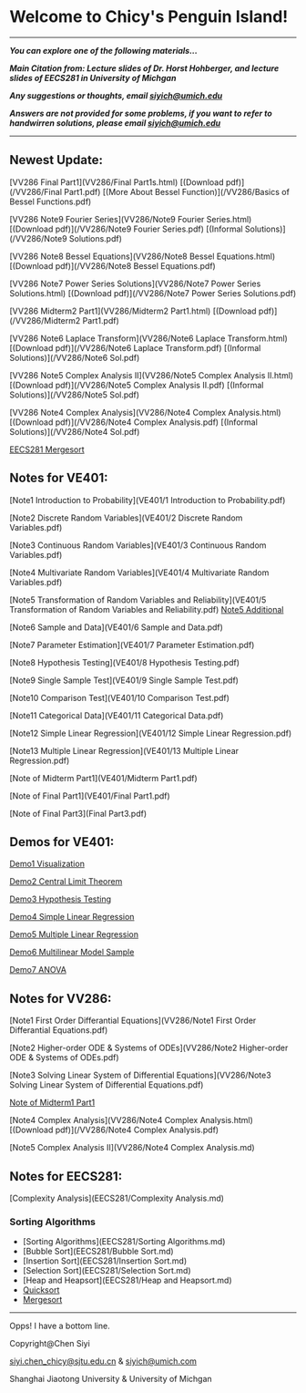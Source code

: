 # Welcome to Chicy's Penguin Island!

****

***You can explore one of the following materials...***

***Main Citation from: Lecture slides of Dr. Horst Hohberger, and lecture slides of EECS281 in University of Michgan***

***Any suggestions or thoughts, email siyich@umich.edu***

***Answers are not provided for some problems, if you want to refer to handwirren solutions, please email siyich@umich.edu***

------





## Newest Update:

[VV286 Final Part1](VV286/Final Part1s.html)  [(Download pdf)](/VV286/Final Part1.pdf)  [(More About Bessel Function)](/VV286/Basics of Bessel Functions.pdf)

[VV286 Note9 Fourier Series](VV286/Note9 Fourier Series.html)  [(Download pdf)](/VV286/Note9 Fourier Series.pdf) [(Informal Solutions)](/VV286/Note9 Solutions.pdf)

[VV286 Note8 Bessel Equations](VV286/Note8 Bessel Equations.html)  [(Download pdf)](/VV286/Note8 Bessel Equations.pdf) 

[VV286 Note7 Power Series Solutions](VV286/Note7 Power Series Solutions.html)  [(Download pdf)](/VV286/Note7 Power Series Solutions.pdf) 

[VV286 Midterm2 Part1](VV286/Midterm2 Part1.html)  [(Download pdf)](/VV286/Midterm2 Part1.pdf) 

[VV286 Note6 Laplace Transform](VV286/Note6 Laplace Transform.html)  [(Download pdf)](/VV286/Note6 Laplace Transform.pdf)  [(Informal Solutions)](/VV286/Note6 Sol.pdf)

[VV286 Note5 Complex Analysis II](VV286/Note5 Complex Analysis II.html)  [(Download pdf)](/VV286/Note5 Complex Analysis II.pdf)  [(Informal Solutions)](/VV286/Note5 Sol.pdf)

[VV286 Note4 Complex Analysis](VV286/Note4 Complex Analysis.html)  [(Download pdf)](/VV286/Note4 Complex Analysis.pdf)  [(Informal Solutions)](/VV286/Note4 Sol.pdf)

[EECS281 Mergesort](EECS281/Mergesort.md)





## Notes for VE401:

[Note1 Introduction to Probability](VE401/1 Introduction to Probability.pdf)

[Note2 Discrete Random Variables](VE401/2 Discrete Random Variables.pdf)

[Note3 Continuous Random Variables](VE401/3 Continuous Random Variables.pdf)

[Note4 Multivariate Random Variables](VE401/4 Multivariate Random Variables.pdf)

[Note5 Transformation of Random Variables and Reliability](VE401/5 Transformation of Random Variables and Reliability.pdf)   [Note5 Additional](VE401/additional_note5.pdf)

[Note6 Sample and Data](VE401/6 Sample and Data.pdf)

[Note7 Parameter Estimation](VE401/7 Parameter Estimation.pdf)

[Note8 Hypothesis Testing](VE401/8 Hypothesis Testing.pdf)

[Note9 Single Sample Test](VE401/9 Single Sample Test.pdf)

[Note10 Comparison Test](VE401/10 Comparison Test.pdf)

[Note11 Categorical Data](VE401/11 Categorical Data.pdf)

[Note12 Simple Linear Regression](VE401/12 Simple Linear Regression.pdf)

[Note13 Multiple Linear Regression](VE401/13 Multiple Linear Regression.pdf)

[Note of Midterm Part1](VE401/Midterm Part1.pdf)

[Note of Final Part1](VE401/Final Part1.pdf)

[Note of Final Part3](Final Part3.pdf)



## Demos for VE401:

[Demo1 Visualization](VE401/Demo1_Visualization.nb)

[Demo2 Central Limit Theorem](VE401/Demo2_CentralLimitTheorem.nb)

[Demo3 Hypothesis Testing](VE401/Demo3_HypothesisTesting.nb)

[Demo4 Simple Linear Regression](VE401/Demo4_Simple_Linear_Regression.nb)

[Demo5 Multiple Linear Regression](VE401/Demo5_Multiple_Linear_Regression.nb)

[Demo6 Multilinear Model Sample](VE401/Demo6_Multilinear_Model_Sample.nb)

[Demo7 ANOVA](VE401/Demo7_ANOVA.nb)



## Notes for VV286:

[Note1 First Order Differantial Equations](VV286/Note1 First Order Differantial Equations.pdf)

[Note2 Higher-order ODE & Systems of ODEs](VV286/Note2 Higher-order ODE & Systems of ODEs.pdf)

[Note3 Solving Linear System of Differential Equations](VV286/Note3 Solving Linear System of Differential Equations.pdf)

[Note of Midterm1 Part1](VV286/Mid1Part1.pdf)

[Note4 Complex Analysis](VV286/Note4 Complex Analysis.html)  [(Download pdf)](/VV286/Note4 Complex Analysis.pdf)

[Note5 Complex Analysis II](VV286/Note4 Complex Analysis.md)



## Notes for EECS281:

[Complexity Analysis](EECS281/Complexity Analysis.md)

### Sorting Algorithms

- [Sorting Algorithms](EECS281/Sorting Algorithms.md)
- [Bubble Sort](EECS281/Bubble Sort.md)
- [Insertion Sort](EECS281/Insertion Sort.md)
- [Selection Sort](EECS281/Selection Sort.md)
- [Heap and Heapsort](EECS281/Heap and Heapsort.md)
- [Quicksort](EECS281/Quicksort.md)
- [Mergesort](EECS281/Mergesort.md)





------

Opps! I have a bottom line.

Copyright@Chen Siyi

siyi.chen_chicy@sjtu.edu.cn & siyich@umich.com

Shanghai Jiaotong University & University of Michgan

